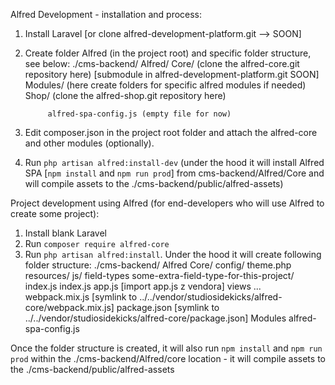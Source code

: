 Alfred Development - installation and process:
1. Install Laravel [or clone alfred-development-platform.git --> SOON]
2. Create folder Alfred (in the project root) and specific folder structure, see below:
./cms-backend/
    Alfred/
        Core/ (clone the alfred-core.git repository here) [submodule in alfred-development-platform.git SOON]
        Modules/
            (here create folders for specific alfred modules if needed)
            Shop/ (clone the alfred-shop.git repository here)

            alfred-spa-config.js (empty file for now)
3. Edit composer.json in the project root folder and attach the alfred-core and other modules (optionally).
4. Run `php artisan alfred:install-dev` (under the hood it will install Alfred SPA [`npm install` and `npm run prod`] from cms-backend/Alfred/Core and will compile assets to the ./cms-backend/public/alfred-assets)


Project development using Alfred (for end-developers who will use Alfred to create some project):
1. Install blank Laravel
2. Run `composer require alfred-core`
3. Run `php artisan alfred:install`. Under the hood it will create following folder structure:
./cms-backend/
    Alfred
        Core/
            config/
                theme.php
            resources/
                js/
                    field-types
                        some-extra-field-type-for-this-project/
                            index.js
                        index.js
                    app.js [import app.js z vendora]
                views
                    ...
            webpack.mix.js [symlink to ../../vendor/studiosidekicks/alfred-core/webpack.mix.js]
            package.json [symlink to ../../vendor/studiosidekicks/alfred-core/package.json]
        Modules
            alfred-spa-config.js


Once the folder structure is created, it will also run `npm install` and `npm run prod` within the ./cms-backend/Alfred/core location - it will compile assets to the ./cms-backend/public/alfred-assets